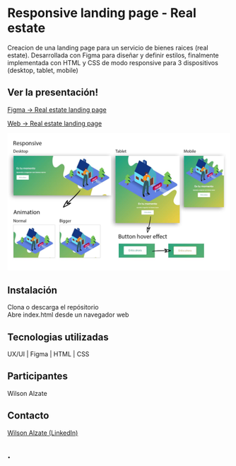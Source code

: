 # Responsive landing page - Real estate
Creacion de una landing page para un servicio de bienes raices (real estate). Desarrollada con Figma para diseñar y definir estilos, finalmente implementada con HTML y CSS de modo responsive para 3 dispositivos (desktop, tablet, mobile)

## Ver la presentación!
[Figma -> Real estate landing page](https://www.figma.com/file/ANDLj4Qs8hGobsseviWl9f/Landing-page-Real-Estate?type=design&node-id=0%3A1&mode=dev)

[Web -> Real estate landing page](https://wilalz.github.io/Landing-page-responsive-Real-estate-Figma-HTML-CSS/)

<!-- imagen -->
![app](https://github.com/Wilalz/Landing-page-responsive-Real-estate-Figma-HTML-CSS/blob/main/assets/Web%20resultante%20-%20Landing%20page%20Real%20estate.jpg)

## Instalación
Clona o descarga el repósitorio\
Abre index.html desde un navegador web

## Tecnologias utilizadas
UX/UI | Figma | HTML | CSS 

## Participantes
Wilson Alzate

## Contacto
[Wilson Alzate (LinkedIn)](https://www.linkedin.com/in/wilson-alzate-pineda/)



## .
